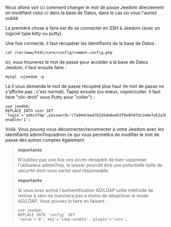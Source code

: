 Nous allons voir ici comment changer le mot de passe Jeedom directement
en modifiant celui-ci dans la base de Datos, dans le cas où vous l'auriez oublié 

La première chose à faire est de se connecter en SSH à Jeedom (avec un
logiciel type kitty ou putty).

Une fois connecté, il faut récupérer les identifiants de la base de
Datos :

``` {.bash}
cat /var/www/html/core/config/common.config.php
```

Ici, vous trouverez le mot de passe pour accéder à la base de Datos
Jeedom, il faut ensuite faire :

``` {.bash}
mysql -ujeedom -p
```

Là il vous demande le mot de passe récupéré plus haut (le mot de passe
ne s'affiche pas : c'est normal). Tapez ensuite (ou mieux,
copier/coller. Il faut faire "clic-droit" sous Putty pour "coller") :

``` {.bash}
use jeedom;
REPLACE INTO user SET `login`='adminTmp',password='c7ad44cbad762a5da0a452f9e854fdc1e0e7a52a38015f23f3eab1d80b931dd472634dfac71cd34ebc35d16ab7fb8a90c81f975113d6c7538dc69dd8de9077ec',profils='admin', enable='1';
```

Voilà. Vous pouvez vous déconnecter/reconnecter à votre Jeedom avec les
identifiants adminTmp/admin ce qui vous permettra de modifier le mot de
passe des autres comptes également.

>**importante**
>
>N'oubliez pas une fois vos accès récupéré de bien supprimer l'utilisateur adminTmp, le laisser pourrait être une potentielle
faille de sécurité dont vous seriez seul responsable.

>**importante**
>
> Si vous avez activé l'authentification AD/LDAP cette méthode de remise à zéro ne marchera pas à moins de désactiver le mode AD/LDAP. Vous pouvez le faire en faisant : 
>``` {.bash}
>use jeedom;
>REPLACE INTO `config` SET `value`='0',`key`='ldap:enable',`plugin`='core';
>```
